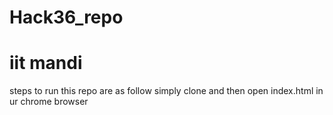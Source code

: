 # Hack36_repo
# iit mandi
steps to run this repo are as follow
simply clone 
and then open index.html in ur chrome browser
